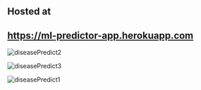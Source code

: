 
## Hosted at 
## https://ml-predictor-app.herokuapp.com

![diseasePredict2](https://user-images.githubusercontent.com/44119580/153740651-316c29fc-9355-4523-9108-571e50668e72.jpg)

![diseasePredict3](https://user-images.githubusercontent.com/44119580/153740649-f1dc4ed3-83d2-4998-97d7-2a1a7c10c713.jpg)

![diseasePredict1](https://user-images.githubusercontent.com/44119580/153740493-5295c133-f19d-4a08-9084-d55ab310ebbb.jpg)
